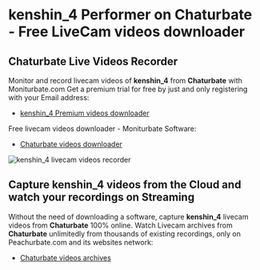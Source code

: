 # kenshin_4 Performer on Chaturbate - Free LiveCam videos downloader

## Chaturbate Live Videos Recorder

Monitor and record livecam videos of **kenshin_4** from **Chaturbate** with Moniturbate.com
Get a premium trial for free by just and only registering with your Email address:
* [kenshin_4 Premium videos downloader](https://moniturbate.com/request-demo-licence-key.html)

Free livecam videos downloader - Moniturbate Software:
* [Chaturbate videos downloader](https://moniturbate.com/moniturbate-download-software.html)

![kenshin_4 livecam videos recorder](https://peachurnet.com/templates/moniturbate-software.png)


## Capture kenshin_4 videos from the Cloud and watch your recordings on Streaming

Without the need of downloading a software, capture **kenshin_4** livecam videos from **Chaturbate** 100% online.
Watch Livecam archives from **Chaturbate** unlimitedly from thousands of existing recordings, only on Peachurbate.com and its websites network:
* [Chaturbate videos archives](https://peachurnet.com/)
